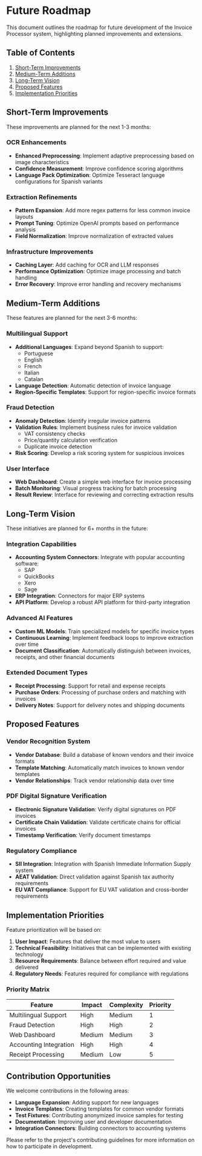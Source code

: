 # Future Roadmap

This document outlines the roadmap for future development of the Invoice Processor system, highlighting planned improvements and extensions.

## Table of Contents

1. [Short-Term Improvements](#short-term-improvements)
2. [Medium-Term Additions](#medium-term-additions)
3. [Long-Term Vision](#long-term-vision)
4. [Proposed Features](#proposed-features)
5. [Implementation Priorities](#implementation-priorities)

## Short-Term Improvements

These improvements are planned for the next 1-3 months:

### OCR Enhancements

- **Enhanced Preprocessing**: Implement adaptive preprocessing based on image characteristics
- **Confidence Measurement**: Improve confidence scoring algorithms
- **Language Pack Optimization**: Optimize Tesseract language configurations for Spanish variants

### Extraction Refinements

- **Pattern Expansion**: Add more regex patterns for less common invoice layouts
- **Prompt Tuning**: Optimize OpenAI prompts based on performance analysis
- **Field Normalization**: Improve normalization of extracted values

### Infrastructure Improvements

- **Caching Layer**: Add caching for OCR and LLM responses
- **Performance Optimization**: Optimize image processing and batch handling
- **Error Recovery**: Improve error handling and recovery mechanisms

## Medium-Term Additions

These features are planned for the next 3-6 months:

### Multilingual Support

- **Additional Languages**: Expand beyond Spanish to support:
  - Portuguese
  - English
  - French
  - Italian
  - Catalan
- **Language Detection**: Automatic detection of invoice language
- **Region-Specific Templates**: Support for region-specific invoice formats

### Fraud Detection

- **Anomaly Detection**: Identify irregular invoice patterns
- **Validation Rules**: Implement business rules for invoice validation
  - VAT consistency checks
  - Price/quantity calculation verification
  - Duplicate invoice detection
- **Risk Scoring**: Develop a risk scoring system for suspicious invoices

### User Interface

- **Web Dashboard**: Create a simple web interface for invoice processing
- **Batch Monitoring**: Visual progress tracking for batch processing
- **Result Review**: Interface for reviewing and correcting extraction results

## Long-Term Vision

These initiatives are planned for 6+ months in the future:

### Integration Capabilities

- **Accounting System Connectors**: Integrate with popular accounting software:
  - SAP
  - QuickBooks
  - Xero
  - Sage
- **ERP Integration**: Connectors for major ERP systems
- **API Platform**: Develop a robust API platform for third-party integration

### Advanced AI Features

- **Custom ML Models**: Train specialized models for specific invoice types
- **Continuous Learning**: Implement feedback loops to improve extraction over time
- **Document Classification**: Automatically distinguish between invoices, receipts, and other financial documents

### Extended Document Types

- **Receipt Processing**: Support for retail and expense receipts
- **Purchase Orders**: Processing of purchase orders and matching with invoices
- **Delivery Notes**: Support for delivery notes and shipping documents

## Proposed Features

### Vendor Recognition System

- **Vendor Database**: Build a database of known vendors and their invoice formats
- **Template Matching**: Automatically match invoices to known vendor templates
- **Vendor Relationships**: Track vendor relationship data over time

### PDF Digital Signature Verification

- **Electronic Signature Validation**: Verify digital signatures on PDF invoices
- **Certificate Chain Validation**: Validate certificate chains for official invoices
- **Timestamp Verification**: Verify document timestamps

### Regulatory Compliance

- **SII Integration**: Integration with Spanish Immediate Information Supply system
- **AEAT Validation**: Direct validation against Spanish tax authority requirements
- **EU VAT Compliance**: Support for EU VAT validation and cross-border requirements

## Implementation Priorities

Feature prioritization will be based on:

1. **User Impact**: Features that deliver the most value to users
2. **Technical Feasibility**: Initiatives that can be implemented with existing technology
3. **Resource Requirements**: Balance between effort required and value delivered
4. **Regulatory Needs**: Features required for compliance with regulations

### Priority Matrix

| Feature | Impact | Complexity | Priority |
|---------|--------|------------|----------|
| Multilingual Support | High | Medium | 1 |
| Fraud Detection | High | High | 2 |
| Web Dashboard | Medium | Medium | 3 |
| Accounting Integration | High | High | 4 |
| Receipt Processing | Medium | Low | 5 |

## Contribution Opportunities

We welcome contributions in the following areas:

- **Language Expansion**: Adding support for new languages
- **Invoice Templates**: Creating templates for common vendor formats
- **Test Fixtures**: Contributing anonymized invoice samples for testing
- **Documentation**: Improving user and developer documentation
- **Integration Connectors**: Building connectors to accounting systems

Please refer to the project's contributing guidelines for more information on how to participate in development. 
